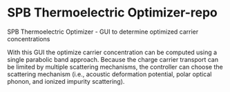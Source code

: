 # SPB Thermoelectric Optimizer-repo
SPB Thermoelectric Optimizer - GUI to determine optimized carrier concentrations

With this GUI the optimize carrier concentration can be computed using a single parabolic band approach. Because the charge carrier transport can be limited by multiple scattering mechanisms, the controller can choose the scattering mechanism (i.e., acoustic deformation potential, polar optical phonon, and ionized impurity scattering).  
